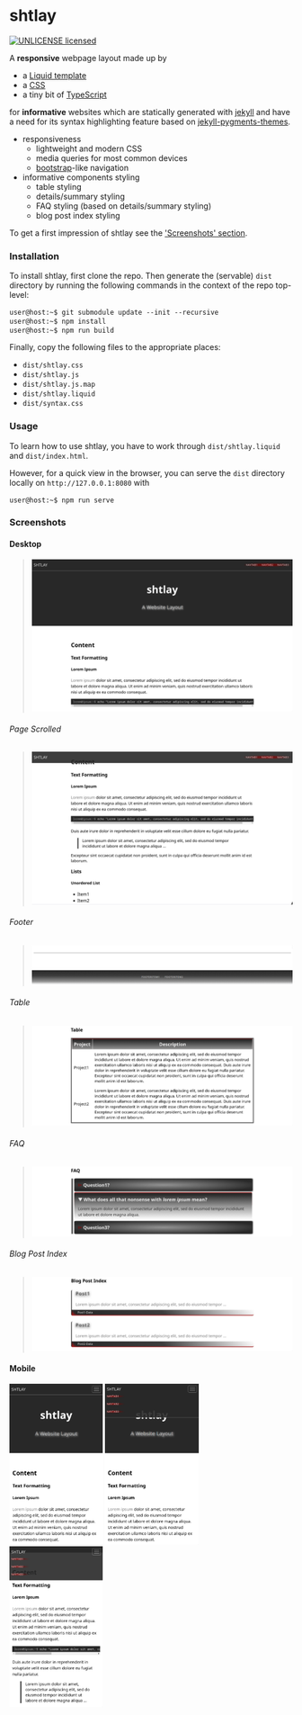 # shtlay

[![UNLICENSE licensed][license-badge]][license-url]

[license-badge]: https://img.shields.io/badge/license-UNLICENSE-blue.svg
[license-url]: ./UNLICENSE

A **responsive** webpage layout made up by

- a [Liquid template](public/shtlay.liquid)
- a [CSS](public/shtlay.css)
- a tiny bit of [TypeScript](src/index.ts)

for **informative** websites which are statically generated with [jekyll](https://github.com/jekyll/jekyll) and have a need for its syntax highlighting feature based on [jekyll-pygments-themes](https://github.com/jwarby/jekyll-pygments-themes).

- responsiveness
  * lightweight and modern CSS
  * media queries for most common devices
  * [bootstrap](https://github.com/twbs/bootstrap)-like navigation
- informative components styling
  * table styling
  * details/summary styling
  * FAQ styling (based on details/summary styling)
  * blog post index styling

To get a first impression of shtlay see the ['Screenshots' section](#screenshots).

### Installation

To install shtlay, first clone the repo.
Then generate the (servable) `dist` directory by running the following commands in the context of the repo top-level:

```console
user@host:~$ git submodule update --init --recursive
user@host:~$ npm install
user@host:~$ npm run build
```

Finally, copy the following files to the appropriate places:

- `dist/shtlay.css`
- `dist/shtlay.js`
- `dist/shtlay.js.map`
- `dist/shtlay.liquid`
- `dist/syntax.css`

### Usage

To learn how to use shtlay, you have to work through `dist/shtlay.liquid` and `dist/index.html`.

However, for a quick view in the browser, you can serve the `dist` directory locally on `http://127.0.0.1:8080` with

```console
user@host:~$ npm run serve
```

### Screenshots

#### Desktop

> <img src="screenshots/desktop.png" alt="shtlay on desktop" />

###### Page Scrolled

> <img src="screenshots/desktop-scrolled.png" alt="shtlay on desktop (page scrolled)" />

###### Footer

> <img src="screenshots/desktop-footer.png" alt="shtlay footer on desktop" />

###### Table

> <img src="screenshots/desktop-table.png" alt="shtlay table on desktop" />

###### FAQ

> <img src="screenshots/desktop-faq.png" alt="shtlay FAQ on desktop" />

###### Blog Post Index

> <img src="screenshots/desktop-bpi.png" alt="shtlay blog post index on desktop" />

#### Mobile

<p float="left" >
  <img src="screenshots/mobile.png" alt="shtlay on mobile" width="33%" />
  <img src="screenshots/mobile-opened.png" alt="shtlay on mobile (menu openend)" width="33%" />
  <img src="screenshots/mobile-scrolled.png" alt="shtlay on mobile (page scrolled)" width="33%" />
</p>
